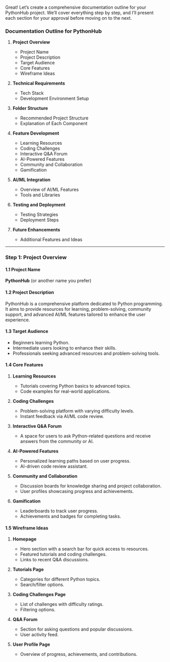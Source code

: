 Great! Let’s create a comprehensive documentation outline for your PythonHub project. We’ll cover everything step by step, and I’ll present each section for your approval before moving on to the next.

### Documentation Outline for PythonHub

1. **Project Overview**
   - Project Name
   - Project Description
   - Target Audience
   - Core Features
   - Wireframe Ideas

2. **Technical Requirements**
   - Tech Stack
   - Development Environment Setup

3. **Folder Structure**
   - Recommended Project Structure
   - Explanation of Each Component

4. **Feature Development**
   - Learning Resources
   - Coding Challenges
   - Interactive Q&A Forum
   - AI-Powered Features
   - Community and Collaboration
   - Gamification

5. **AI/ML Integration**
   - Overview of AI/ML Features
   - Tools and Libraries

6. **Testing and Deployment**
   - Testing Strategies
   - Deployment Steps

7. **Future Enhancements**
   - Additional Features and Ideas

---

### Step 1: Project Overview

#### 1.1 Project Name
**PythonHub** (or another name you prefer)

#### 1.2 Project Description
PythonHub is a comprehensive platform dedicated to Python programming. It aims to provide resources for learning, problem-solving, community support, and advanced AI/ML features tailored to enhance the user experience.

#### 1.3 Target Audience
- Beginners learning Python.
- Intermediate users looking to enhance their skills.
- Professionals seeking advanced resources and problem-solving tools.

#### 1.4 Core Features
1. **Learning Resources**
   - Tutorials covering Python basics to advanced topics.
   - Code examples for real-world applications.

2. **Coding Challenges**
   - Problem-solving platform with varying difficulty levels.
   - Instant feedback via AI/ML code review.

3. **Interactive Q&A Forum**
   - A space for users to ask Python-related questions and receive answers from the community or AI.

4. **AI-Powered Features**
   - Personalized learning paths based on user progress.
   - AI-driven code review assistant.

5. **Community and Collaboration**
   - Discussion boards for knowledge sharing and project collaboration.
   - User profiles showcasing progress and achievements.

6. **Gamification**
   - Leaderboards to track user progress.
   - Achievements and badges for completing tasks.

#### 1.5 Wireframe Ideas
1. **Homepage**
   - Hero section with a search bar for quick access to resources.
   - Featured tutorials and coding challenges.
   - Links to recent Q&A discussions.

2. **Tutorials Page**
   - Categories for different Python topics.
   - Search/filter options.

3. **Coding Challenges Page**
   - List of challenges with difficulty ratings.
   - Filtering options.

4. **Q&A Forum**
   - Section for asking questions and popular discussions.
   - User activity feed.

5. **User Profile Page**
   - Overview of progress, achievements, and contributions.
